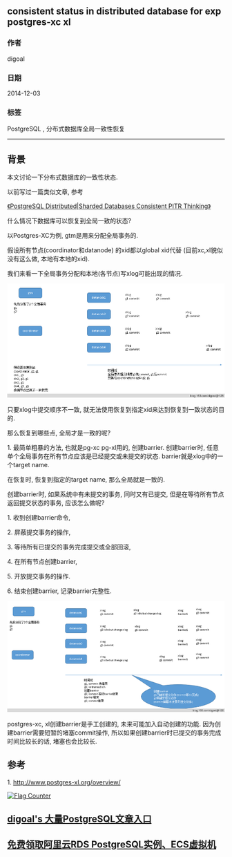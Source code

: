 ## consistent status in distributed database for exp postgres-xc xl  
                                          
### 作者                                             
digoal                                     
                                      
### 日期                                                                                                         
2014-12-03                                   
                                         
### 标签                                      
PostgreSQL , 分布式数据库全局一致性恢复     
                                                                                                            
----                                                                                                      
                                                                                                               
## 背景                                  
本文讨论一下分布式数据库的一致性状态.  
  
以前写过一篇类似文章, 参考  
  
[《PostgreSQL Distributed|Sharded Databases Consistent PITR Thinking》](../201302/20130206_01.md)   
  
什么情况下数据库可以恢复到全局一致的状态?  
  
以Postgres-XC为例, gtm是用来分配全局事务的.   
  
假设所有节点(coordinator和datanode) 的xid都以global xid代替 (目前xc,xl貌似没有这么做, 本地有本地的xid).  
  
我们来看一下全局事务分配和本地(各节点)写xlog可能出现的情况.  
  
![pic](20141203_01_pic_001.png)  
  
只要xlog中提交顺序不一致, 就无法使用恢复到指定xid来达到恢复到一致状态的目的.  
  
那么恢复到哪些点, 全局才是一致的呢?   
  
1\. 最简单粗暴的方法, 也就是pg-xc pg-xl用的, 创建barrier. 创建barrier时, 任意单个全局事务在所有节点应该是已经提交或未提交的状态. barrier就是xlog中的一个target name.   
  
在恢复时, 恢复到指定的target name, 那么全局就是一致的.   
  
创建barrier时, 如果系统中有未提交的事务, 同时又有已提交, 但是在等待所有节点返回提交状态的事务, 应该怎么做呢?  
  
1\. 收到创建barrier命令,   
  
2\. 屏蔽提交事务的操作,   
  
3\. 等待所有已提交的事务完成提交或全部回滚,   
  
4\. 在所有节点创建barrier,   
  
5\. 开放提交事务的操作.  
  
6\. 结束创建barrier, 记录barrier完整性.  
  
![pic](20141203_01_pic_002.png)  
   
postgres-xc, xl创建barrier是手工创建的, 未来可能加入自动创建的功能. 因为创建barrier需要短暂的堵塞commit操作, 所以如果创建barrier时已提交的事务完成时间比较长的话, 堵塞也会比较长.  
  
## 参考  
1\. http://www.postgres-xl.org/overview/  
  
<a rel="nofollow" href="http://info.flagcounter.com/h9V1"  ><img src="http://s03.flagcounter.com/count/h9V1/bg_FFFFFF/txt_000000/border_CCCCCC/columns_2/maxflags_12/viewers_0/labels_0/pageviews_0/flags_0/"  alt="Flag Counter"  border="0"  ></a>  
  
  
  
  
  
  
## [digoal's 大量PostgreSQL文章入口](https://github.com/digoal/blog/blob/master/README.md "22709685feb7cab07d30f30387f0a9ae")
  
  
## [免费领取阿里云RDS PostgreSQL实例、ECS虚拟机](https://free.aliyun.com/ "57258f76c37864c6e6d23383d05714ea")
  
